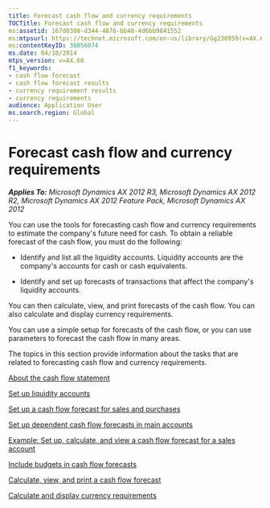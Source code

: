 ```yaml
---
title: Forecast cash flow and currency requirements
TOCTitle: Forecast cash flow and currency requirements
ms:assetid: 167d0308-d344-4876-bb48-4d6bb9841552
ms:mtpsurl: https://technet.microsoft.com/en-us/library/Gg230959(v=AX.60)
ms:contentKeyID: 36056074
ms.date: 04/18/2014
mtps_version: v=AX.60
f1_keywords:
- cash flow forecast
- cash flow forecast results
- currency requirement results
- currency requirements
audience: Application User
ms.search.region: Global
---
```


# Forecast cash flow and currency requirements 


_**Applies To:** Microsoft Dynamics AX 2012 R3, Microsoft Dynamics AX 2012 R2, Microsoft Dynamics AX 2012 Feature Pack, Microsoft Dynamics AX 2012_

You can use the tools for forecasting cash flow and currency requirements to estimate the company's future need for cash. To obtain a reliable forecast of the cash flow, you must do the following:

  - Identify and list all the liquidity accounts. Liquidity accounts are the company's accounts for cash or cash equivalents.

  - Identify and set up forecasts of transactions that affect the company's liquidity accounts.

You can then calculate, view, and print forecasts of the cash flow. You can also calculate and display currency requirements.

You can use a simple setup for forecasts of the cash flow, or you can use parameters to forecast the cash flow in many areas.

The topics in this section provide information about the tasks that are related to forecasting cash flow and currency requirements.

[About the cash flow statement](about-the-cash-flow-statement.md)

[Set up liquidity accounts](set-up-liquidity-accounts.md)

[Set up a cash flow forecast for sales and purchases](set-up-a-cash-flow-forecast-for-sales-and-purchases.md)

[Set up dependent cash flow forecasts in main accounts](set-up-dependent-cash-flow-forecasts-in-main-accounts.md)

[Example: Set up, calculate, and view a cash flow forecast for a sales account](example-set-up-calculate-and-view-a-cash-flow-forecast-for-a-sales-account.md)

[Include budgets in cash flow forecasts](include-budgets-in-cash-flow-forecasts.md)

[Calculate, view, and print a cash flow forecast](calculate-view-and-print-a-cash-flow-forecast.md)

[Calculate and display currency requirements](calculate-and-display-currency-requirements.md)

  


